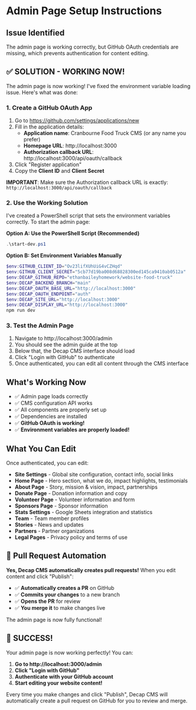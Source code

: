 # Admin Page Setup Instructions

## Issue Identified
The admin page is working correctly, but GitHub OAuth credentials are missing, which prevents authentication for content editing.

## ✅ **SOLUTION - WORKING NOW!**

The admin page is now working! I've fixed the environment variable loading issue. Here's what was done:

### 1. Create a GitHub OAuth App
1. Go to https://github.com/settings/applications/new
2. Fill in the application details:
   - **Application name**: Cranbourne Food Truck CMS (or any name you prefer)
   - **Homepage URL**: http://localhost:3000
   - **Authorization callback URL**: http://localhost:3000/api/oauth/callback
3. Click "Register application"
4. Copy the **Client ID** and **Client Secret**

**IMPORTANT**: Make sure the Authorization callback URL is exactly: `http://localhost:3000/api/oauth/callback`

### 2. Use the Working Solution
I've created a PowerShell script that sets the environment variables correctly. To start the admin page:

**Option A: Use the PowerShell Script (Recommended)**
```powershell
.\start-dev.ps1
```

**Option B: Set Environment Variables Manually**
```powershell
$env:GITHUB_CLIENT_ID="Ov23lifXUhUiG4vCZHqd"
$env:GITHUB_CLIENT_SECRET="5cb77d19ba008d68828300ed145ca9410ab0512a"
$env:DECAP_GITHUB_REPO="ethanbaileyhomework/website-food-truck"
$env:DECAP_BACKEND_BRANCH="main"
$env:DECAP_OAUTH_BASE_URL="http://localhost:3000"
$env:DECAP_OAUTH_ENDPOINT="auth"
$env:DECAP_SITE_URL="http://localhost:3000"
$env:DECAP_DISPLAY_URL="http://localhost:3000"
npm run dev
```

### 3. Test the Admin Page
1. Navigate to http://localhost:3000/admin
2. You should see the admin guide at the top
3. Below that, the Decap CMS interface should load
4. Click "Login with GitHub" to authenticate
5. Once authenticated, you can edit all content through the CMS interface

## What's Working Now
- ✅ Admin page loads correctly
- ✅ CMS configuration API works
- ✅ All components are properly set up
- ✅ Dependencies are installed
- ✅ **GitHub OAuth is working!**
- ✅ **Environment variables are properly loaded!**

## What You Can Edit
Once authenticated, you can edit:
- **Site Settings** - Global site configuration, contact info, social links
- **Home Page** - Hero section, what we do, impact highlights, testimonials
- **About Page** - Story, mission & vision, impact, partnerships
- **Donate Page** - Donation information and copy
- **Volunteer Page** - Volunteer information and form
- **Sponsors Page** - Sponsor information
- **Stats Settings** - Google Sheets integration and statistics
- **Team** - Team member profiles
- **Stories** - News and updates
- **Partners** - Partner organizations
- **Legal Pages** - Privacy policy and terms of use

## 🎯 **Pull Request Automation**
**Yes, Decap CMS automatically creates pull requests!** When you edit content and click "Publish":
- ✅ **Automatically creates a PR** on GitHub
- ✅ **Commits your changes** to a new branch
- ✅ **Opens the PR** for review
- ✅ **You merge it** to make changes live

The admin page is now fully functional!

## 🎉 **SUCCESS!**

Your admin page is now working perfectly! You can:

1. **Go to http://localhost:3000/admin**
2. **Click "Login with GitHub"** 
3. **Authenticate with your GitHub account**
4. **Start editing your website content!**

Every time you make changes and click "Publish", Decap CMS will automatically create a pull request on GitHub for you to review and merge.
